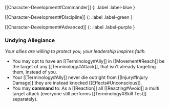 
[[Character-Development#Commander]]
{: .label .label-blue }

[[Character-Development#Discipline]]
{: .label .label-green }

[[Character-Development#Advanced]]
{: .label .label-purple }
### Undying Allegiance
*Your allies are willing to protect you, your leadership inspires faith.*
* You may opt to have an [[Terminology#Ally]] in [[Movement#Reach]] be the target of any [[Terminology#Attack]], that isn't already targeting them, instead of you.
* Your [[Terminology#Ally]] never die outright from [[Injury#Injury Damage]] they are instead knocked [[Effects#Unconscious]].
* You may **command** to: As a [[Reaction]] all [[Reacting#Avoid]] a multi target attack (everyone still performs [[Terminology#Skill Test]] separately). 